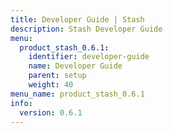 ```yaml
---
title: Developer Guide | Stash
description: Stash Developer Guide
menu:
  product_stash_0.6.1:
    identifier: developer-guide
    name: Developer Guide
    parent: setup
    weight: 40
menu_name: product_stash_0.6.1
info:
  version: 0.6.1
---
```


